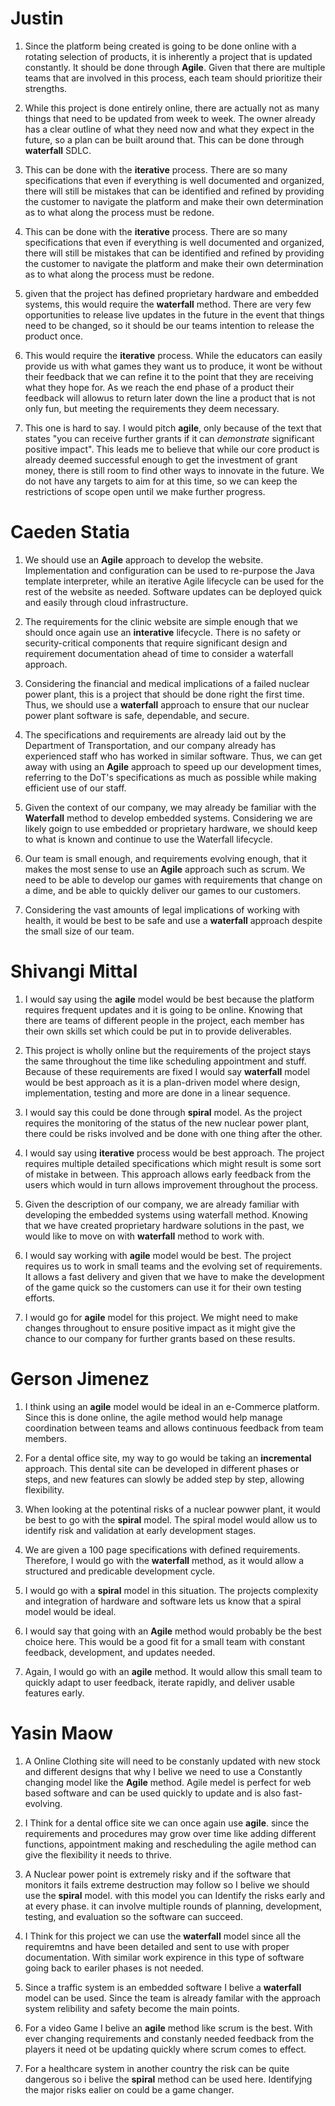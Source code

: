 
# Justin

1. Since the platform being created is going to be done online with a rotating selection of products, it is inherently a project that is updated constantly. It should be done through **Agile**. Given that there are multiple teams that are involved in this process, each team should prioritize their strengths.

2. While this project is done entirely online, there are actually not as many things that need to be updated from week to week. The owner already has a clear outline of what they need now and what they expect in the future, so a plan can be built around that. This can be done through **waterfall** SDLC.

3. This can be done with the **iterative** process. There are so many specifications that even if everything is well documented and organized, there will still be mistakes that can be identified and refined by providing the customer to navigate the platform and make their own determination as to what along the process must be redone. 

4. This can be done with the **iterative** process. There are so many specifications that even if everything is well documented and organized, there will still be mistakes that can be identified and refined by providing the customer to navigate the platform and make their own determination as to what along the process must be redone. 

5. given that the project has defined proprietary hardware and embedded systems, this would require the **waterfall** method. There are very few opportunities to release live updates in the future in the event that things need to be changed, so it should be our teams intention to release the product once. 

6. This would require the **iterative** process. While the educators can easily provide us with what games they want us to produce, it wont be without their feedback that we can refine it to the point that they are receiving what they hope for. As we reach the end phase of a product their feedback will allowus to return later down the line a product that is not only fun, but meeting the requirements they deem necessary.

7. This one is hard to say. I would pitch **agile**, only because of the text that states "you can receive further grants if it can *demonstrate* significant positive impact". This leads me to believe that while our core product is already deemed successful enough to get the investment of grant money, there is still room to find other ways to innovate in the future. We do not have any targets to aim for at this time, so we can keep the restrictions of scope open until we make further progress.


# Caeden Statia

1. We should use an **Agile** approach to develop the website. Implementation and configuration can be used to re-purpose the Java template interpreter, while an iterative Agile lifecycle can be used for the rest of the website as needed. Software updates can be deployed quick and easily through cloud infrastructure.

2. The requirements for the clinic website are simple enough that we should once again use an **interative** lifecycle. There is no safety or security-critical components that require significant design and requirement documentation ahead of time to consider a waterfall approach.

3. Considering the financial and medical implications of a failed nuclear power plant, this is a project that should be done right the first time. Thus, we should use a **waterfall** approach to ensure that our nuclear power plant software is safe, dependable, and secure.

4. The specifications and requirements are already laid out by the Department of Transportation, and our company already has experienced staff who has worked in similar software. Thus, we can get away with using an **Agile** approach to speed up our development times, referring to the DoT's specifications as much as possible while making efficient use of our staff.

5. Given the context of our company, we may already be familiar with the **Waterfall** method to develop embedded systems. Considering we are likely goign to use embedded or proprietary hardware, we should keep to what is known and continue to use the Waterfall lifecycle.

6. Our team is small enough, and requirements evolving enough, that it makes the most sense to use an **Agile** approach such as scrum. We need to be able to develop our games with requirements that change on a dime, and be able to quickly deliver our games to our customers.

7. Considering the vast amounts of legal implications of working with health, it would be best to be safe and use a **waterfall** approach despite the small size of our team.


# Shivangi Mittal

1. I would say using the **agile** model would be best because the platform requires frequent updates and it is going to be online. Knowing that there are teams of different people in the project, each member has their own skills set which could be put in to provide deliverables. 

2. This project is wholly online but the requirements of the project stays the same throughout the time like scheduling appointment and stuff. Because of these requirements are fixed I would say **waterfall** model would be best approach as it is a plan-driven model where design, implementation, testing and more are done in a linear sequence.

3. I would say this could be done through **spiral** model. As the project requires the monitoring of the status of the new nuclear power plant, there could be risks involved and be done with one thing after the other.

4. I would say using **iterative** process would be best approach. The project requires multiple detailed specifications which might result is some sort of mistake in between. This approach allows early feedback from the users which would in turn allows improvement throughout the process.

5. Given the description of our company, we are already familiar with developing the embedded systems using waterfall method. Knowing that we have created proprietary hardware solutions in the past, we would like to move on with **waterfall** method to work with. 

6. I would say working with **agile** model would be best. The project requires us to work in small teams and the evolving set of requirements. It allows a fast delivery and given that we have to make the development of the game quick so the customers can use it for their own testing efforts. 

7. I would go for **agile** model for this project. We might need to make changes throughout to ensure positive impact as it might give the chance to our company for further grants based on these results.

   
# Gerson Jimenez

1. I think using an **agile** model would be ideal in an e-Commerce platform. Since this is done online, the agile method would help manage coordination between teams and allows continuous feedback from team members.

2. For a dental office site, my way to go would be taking an **incremental** approach. This dental site can be developed in different phases or steps, and new features can slowly be added step by step, allowing flexibility.

3. When looking at the potentinal risks of a nuclear powwer plant, it would be best to go with the **spiral** model. The spiral model would allow us to identify risk and validation at early development stages.

4. We are given a 100 page specifications with defined requirements. Therefore, I would go with the **waterfall** method, as it would allow a structured and predicable development cycle. 

5. I would go with a **spiral** model in this situation. The projects complexity and integration of hardware and software lets us know that a spiral model would be ideal.

6. I would say that going with an **Agile** method would probably be the best choice here. This would be a good fit for a small team with constant feedback, development, and updates needed.

7. Again, I would go with an **agile** method. It would allow this small team to quickly adapt to user feedback, iterate rapidly, and deliver usable features early.
   
# Yasin Maow

1. A Online Clothing site will need to be constanly updated with new stock and different designs that why I belive we need to use a Constantly changing model like the **Agile** method. Agile medel is perfect for web based software and can be used quickly to update and is also fast-evolving. 

2. I Think for a dental office site we can once again use **agile**. since the requirements and procedures may grow over time like adding different functions, appointment making and rescheduling the agile method can give the flexibility it needs to thrive.

3. A Nuclear power point is extremely risky and if the software that monitors it fails extreme destruction may follow so I belive we should use the **spiral** model. with this model you can Identify the risks early and at every phase. it can involve multiple rounds of planning, development, testing, and evaluation so the software can succeed.

4. I Think for this project we can use the **waterfall** model since all the requiremtns and have been detailed and sent to use with proper documentation. With similar work expirence in this type of software going back to eariler phases is not needed.

5. Since a traffic system is an embedded software I belive a **waterfall** model can be used. Since the team is already familar with the approach system relibility and safety become the main points.

6. For a video Game I belive an **agile** method like scrum is the best. With ever changing requirements and constanly needed feedback from the players it need ot be updating quickly where scrum comes to effect.

7. For a healthcare system in another country the risk can be quite dangerous so i belive the **spiral** method can be used here. Identifyjng the major risks ealier on could be a game changer.
